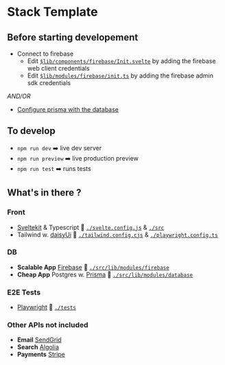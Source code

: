 # Stack Template

## Before starting developement

- Connect to firebase
  - Edit [`$lib/components/firebase/Init.svelte`](./src/lib/components/firebase/Init.svelte) by adding the firebase web client credentials
  - Edit [`$lib/modules/firebase/init.ts`](./src/lib/modules/firebase/init.ts) by adding the firebase admin sdk credentials

_AND/OR_

- [Configure prisma with the database](https://www.prisma.io/docs/getting-started/setup-prisma/add-to-existing-project/relational-databases-typescript-postgres)

## To develop

- `npm run dev` ➡️ live dev server
- `npm run preview` ➡️ live production preview
- `npm run test` ➡️ runs tests

## What's in there ?

### Front

- [Sveltekit](https://kit.svelte.dev/) & Typescript 📂 [`./svelte.config.js`](./svelte.config.js) & [`./src`](./src)
- Tailwind w. [daisyUi](https://daisyui.com/) 📂 [`./tailwind.config.cjs`](./tailwind.config.cjs) & [`./playwright.config.ts`](./playwright.config.ts)

### DB

- **Scalable App** [Firebase](https://firebase.google.com/) 📂 [`./src/lib/modules/firebase`](./src/lib/modules/firebase)
- **Cheap App** Postgres w. [Prisma](https://www.prisma.io/) 📂 [`./src/lib/modules/database`](./src/lib/modules/database)

### E2E Tests

- [Playwright](https://playwright.dev/) 📂 [`./tests`](./tests)

### Other APIs not included

- **Email** [SendGrid](https://sendgrid.com/)
- **Search** [Algolia](https://www.algolia.com/)
- **Payments** [Stripe](https://stripe.com/)
